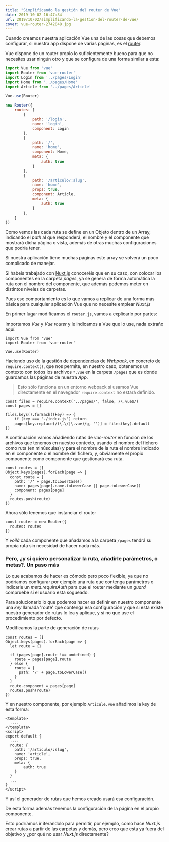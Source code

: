 ```yaml
---
title: "Simplificando la gestión del router de Vue"
date: 2019-10-02 16:47:34
url: 2019/10/02/simplificando-la-gestion-del-router-de-vue/
cover: vue-router-2742048.jpg
---
```


Cuando creamos nuestra aplicación Vue una de las cosas que debemos configurar, si nuestra app dispone de varias páginas, es el [router](https://router.vuejs.org/guide/#javascript).

Vue dispone de un router propio lo suficientemente bueno para que no necesites usar ningún otro y que se configura de una forma similar a esta:

```javascript
import Vue from 'vue'
import Router from 'vue-router'
import Login from '../pages/Login'
import Home from '../pages/Home'
import Article from '../pages/Article'

Vue.use(Router)

new Router({
    routes: [
        {
            path: '/login',
            name: 'login',
            component: Login
        },
        {
            path: '/',
            name: 'home',
            component: Home,
            meta: {
                auth: true
            }
        },
        {
            path: '/articulo/:slug',
            name: 'home',
            props: true,
            component: Article,
            meta: {
                auth: true
            }
        },
    ]
})
```

Como vemos las cada ruta se define en un Objeto dentro de un Array, indicando el _path_ al que responderá, el nombre y el componente que mostrará dicha página o vista, además de otras muchas configuraciones que podría tener.

Si nuestra aplicación tiene muchas páginas este array se volverá un poco complicado de manejar.

Si habeis trabajado con [Nuxt.js](https://nuxtjs.org/) conoceréis que en su caso, con colocar los componentes en la carpeta _pages_, ya se genera de forma automática la ruta con el nombre del componente, que además podemos meter en distintos niveles de carpetas.

Pues ese comportamiento es lo que vamos a replicar de una forma más básica para cualquier aplicación Vue que no necesite emplear _Nuxt.js_

En primer lugar modificamos el `router.js`, vamos a explicarlo por partes:

Importamos _Vue_ y _Vue router_ y le indicamos a Vue que lo use, nada extraño aquí:
```
import Vue from 'vue'
import Router from 'vue-router'

Vue.use(Router)
```

Haciendo uso de la [gestión de dependencias](https://webpack.js.org/guides/dependency-management/) de _Webpack_, en concreto de `require.context()`, que nos permite, en nuestro caso, obtenemos un contexto con todos los archivos `*.vue` en la carpeta `/pages` que es donde guardamos las páginas de nuestra _App_.

> Esto sólo funciona en un entorno webpack si usamos Vue directamente en el navegador  `require.context` no estará definido.

```
const files = require.context('../pages/', false, /\.vue$/)
const pages = []

files.keys().forEach((key) => {
    if (key === './index.js') return
    pages[key.replace(/(\.\/|\.vue)/g, '')] = files(key).default
})
```

A continuación vamos añadiendo rutas de _vue-router_ en función de los archivos que tenemos en nuestro contexto, usando el nombre del fichero como ruta (en minúsculas) y para el nombre de la ruta el nombre indicado en el componente o el nombre del fichero, y, obviamente el propio componente como componente que gestionará esa ruta.

```
const routes = []
Object.keys(pages).forEach(page => {  
  const route = {
    path: '/' + page.toLowerCase()
    name: pages[page].name.toLowerCase || page.toLowerCase()
    component: pages[page]
  }  
  routes.push(route)
})
```

Ahora sólo tenemos que instanciar el router
```
const router = new Router({  
  routes: routes
})
```

Y _voilà_ cada componente que añadamos a la carpeta `/pages` tendrá su propia ruta sin necesidad de hacer nada más.

### Pero, ¿y si quiero personalizar la ruta, añadirle parámetros, o metas?. Un paso más
    
Lo que acabamos de hacer es cómodo pero poco flexible, ya que no podríamos configurar por ejemplo una ruta que contenga parámetros o indicarle un _meta.requireAuth_ para que el router mediante un _guard_ compruebe si el usuario esta sogueado.

Para solucionarlo lo que podemos hacer es definir en nuestro componente una _key_ llamada 'route' que contenga esa configuración y que si esta existe nuestro generador de rutas lo lea y aplique, y si no que use el procedimiento por defecto.

Modificamos la parte de generación de rutas
```
const routes = []
Object.keys(pages).forEach(page => {  
  let route = {}

  if (pages[page].route !== undefined) {
    route = pages[page].route
  } else {
    route = {
      path: '/' + page.toLowerCase()
    }
  }
  route.component = pages[page]
  routes.push(route)
})
```

Y en nuestro componente, por ejemplo `Articule.vue` añadimos la key de esta forma:

```
<template>
  ....
</template>
<script>
export default {
  ....
  route: {
    path: '/articulo/:slug',
    name: 'article',
    props: true,    
    meta: {
        auth: true
    }
  }
  ...
}
</script>  
```

Y así el generador de rutas que hemos creado usará esa configuración.

De esta forma además tenemos la configuración de la página en el propio componente.

Esto podríamos ir iterandolo para permitir, por ejemplo, como hace _Nuxt.js_ crear rutas a partir de las carpetas y demás, pero creo que esta ya fuera del objetivo y ¿por qué no usar _Nuxt.js_ directamente?

